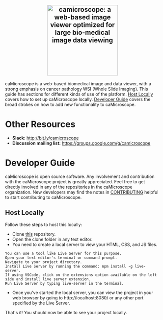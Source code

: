 <h2 align="center">
  <a href="http://camicroscope.org/"><img src="https://avatars2.githubusercontent.com/u/12075069?s=400&v=4" style="background-color:rgba(0,0,0,0);" height=230 alt="camicroscope: a web-based image viewer optimized for large bio-medical image data viewing"></a>
</h2>

caMicroscope is a web-based biomedical image and data viewer, with a strong emphasis on cancer pathology WSI (Whole Slide Imaging).
This guide has sections for different kinds of use of the platform. [Host Locally](#host-locally) covers how to set up caMicroscope locally. [Developer Guide](#developer-guide) covers the broad strokes on how to add new functionality to caMicroscope.

# Other Resources
- **Slack:** <http://bit.ly/camicroscope>
- **Discussion mailing list:** <https://groups.google.com/g/camicroscope>

# Developer Guide
caMicroscope is open source software. Any involvement and contribution with the caMicroscope project is greatly appreciated. Feel free to get directly involved in any of the repositories in the caMicroscope organization. New developers may find the notes in [CONTRIBUTING](https://github.com/camicroscope/caMicroscope/blob/master/CONTRIBUTING.md) helpful to start contributing to caMicroscope.

## Host Locally
Follow these steps to host this locally:
- Clone [this](https://github.com/camicroscope/camicroscope.github.io) repository.
- Open the clone folder in any text editor.
- You need to create a local server to view your HTML, CSS, and JS files.
```
You can use a tool like Live Server for this purpose.
Open your text editor's terminal or command prompt.
Navigate to your project directory.
Install Live Server by running the command: npm install -g live-server.
If using VSCode, click on the extensions option available on the left side and install live server extension.
Run Live Server by typing live-server in the terminal.
```
- Once you've started the local server, you can view the project in your web browser by going to http://localhost:8080/ or any other port specified by the Live Server.

That's it! You should now be able to see your project locally.




